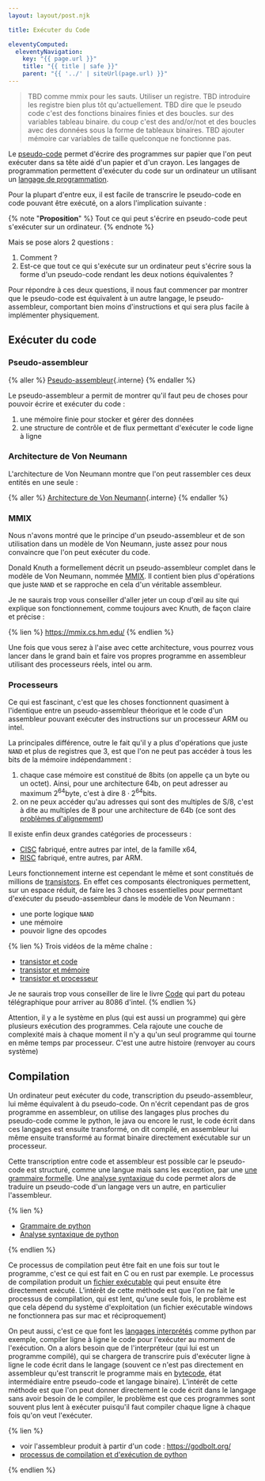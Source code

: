 ```yaml
---
layout: layout/post.njk

title: Exécuter du Code

eleventyComputed:
  eleventyNavigation:
    key: "{{ page.url }}"
    title: "{{ title | safe }}"
    parent: "{{ '../' | siteUrl(page.url) }}"
---
```



> TBD comme mmix pour les sauts. Utiliser un registre.
> TBD introduire les registre bien plus tôt qu'actuellement.
> TBD dire que le pseudo code c'est des fonctions binaires finies et des boucles. sur des variables tableau binaire.
> du coup c'est des and/or/not et des boucles avec des données sous la forme de tableaux binaires.
> TBD ajouter mémoire car variables de taille quelconque ne fonctionne pas.


Le [pseudo-code](../écrire-algorithmes/pseudo-code/) permet d'écrire des programmes sur papier que l'on peut exécuter dans sa tête aidé d'un papier et d'un crayon. Les langages de programmation permettent d'exécuter du code sur un ordinateur un utilisant un [langage de programmation](https://fr.wikipedia.org/wiki/Langage_de_programmation).

Pour la plupart d'entre eux, il est facile de transcrire le pseudo-code en code pouvant être exécuté, on a alors l'implication suivante :

{% note "**Proposition**" %}
Tout ce qui peut s'écrire en pseudo-code peut s'exécuter sur un ordinateur.
{% endnote %}

Mais se pose alors 2 questions :

1. Comment ?
2. Est-ce que tout ce qui s'exécute sur un ordinateur peut s'écrire sous la forme d'un pseudo-code rendant les deux notions équivalentes ?

Pour répondre à ces deux questions, il nous faut commencer par montrer que le pseudo-code est équivalent à un autre langage, le pseudo-assembleur, comportant bien moins d'instructions et qui sera plus facile à implémenter physiquement.

## Exécuter du code

### <span id="pseudo-assembleur"></span>Pseudo-assembleur

{% aller %}
[Pseudo-assembleur](./pseudo-assembleur){.interne}
{% endaller %}

Le pseudo-assembleur a permit de montrer qu'il faut peu de choses pour pouvoir écrire et exécuter du code :

1. une mémoire finie pour stocker et gérer des données
2. une structure de contrôle et de flux permettant d'exécuter le code ligne à ligne

### Architecture de Von Neumann

L'architecture de Von Neumann montre que l'on peut rassembler ces deux entités en une seule :

{% aller %}
[Architecture de Von Neumann](./von-neumann){.interne}
{% endaller %}

### MMIX

Nous n'avons montré que le principe d'un pseudo-assembleur et de son utilisation dans un modèle de Von Neumann, juste assez pour nous convaincre que l'on peut exécuter du code.

Donald Knuth a formellement décrit un pseudo-assembleur complet dans le modèle de Von Neumann, nommée [MMIX](https://fr.wikipedia.org/wiki/MMIX). Il contient bien plus d'opérations que juste `NAND` et se rapproche en cela d'un véritable assembleur.

Je ne saurais trop vous conseiller d'aller jeter un coup d'œil au site qui explique son fonctionnement, comme toujours avec Knuth, de façon claire et précise :

{% lien %}
<https://mmix.cs.hm.edu/>
{% endlien %}

Une fois que vous serez à l'aise avec cette architecture, vous pourrez vous lancer dans le grand bain et faire vos propres programme en assembleur utilisant des processeurs réels, intel ou arm.

### Processeurs

Ce qui est fascinant, c'est que les choses fonctionnent quasiment à l'identique entre un pseudo-assembleur théorique et le code d'un assembleur pouvant exécuter des instructions sur un processeur ARM ou intel.

La principales différence, outre le fait qu'il y a plus d'opérations que juste `NAND` et plus de registres que 3, est que l'on ne peut pas accéder à tous les bits de la mémoire indépendamment :

1. chaque case mémoire est constitué de 8bits (on appelle ça un byte ou un octet). Ainsi, pour une architecture 64b, on peut adresser au maximum $2^{64}$byte, c'est à dire $8\cdot 2^{64}$bits.
2. on ne peux accéder qu'au adresses qui sont des multiples de S/8, c'est à dite au multiples de 8 pour une architecture de 64b (ce sont des [problèmes d'alignememt](https://fr.wikipedia.org/wiki/Alignement_en_m%C3%A9moire))

Il existe enfin deux grandes catégories de processeurs :

- [CISC](https://fr.wikipedia.org/wiki/Microprocesseur_%C3%A0_jeu_d'instructions_%C3%A9tendu) fabriqué, entre autres par intel, de la famille x64,
- [RISC](https://fr.wikipedia.org/wiki/Processeur_%C3%A0_jeu_d%27instructions_r%C3%A9duit) fabriqué, entre autres, par ARM.

Leurs fonctionnement interne est cependant le même et sont constitués de millions de [transistors](https://fr.wikipedia.org/wiki/Transistor). En effet ces composants électroniques permettent, sur un espace réduit, de faire les 3 choses essentielles pour permettant d'exécuter du pseudo-assembleur dans le modèle de Von Neumann :

- une porte logique `NAND`
- une mémoire
- pouvoir ligne des opcodes

{% lien %}
Trois vidéos de la même chaîne :

- [transistor et code](https://www.youtube.com/watch?v=HjneAhCy2N4)
- [transistor et mémoire](https://www.youtube.com/watch?v=rM9BjciBLmg)
- [transistor et processeur](https://www.youtube.com/watch?v=GYlNoAMBY6o)

Je ne saurais trop vous conseiller de lire le livre [Code](https://www.amazon.fr/Code-Language-Computer-Hardware-Software/dp/0137909101/) qui part du poteau télégraphique pour arriver au 8086 d'intel.
{% endlien %}

Attention, il y a le système en plus (qui est aussi un programme) qui gère plusieurs exécution des programmes. Cela rajoute une couche de complexité mais à chaque moment il n'y a qu'un seul programme qui tourne en même temps par processeur. C'est une autre histoire (renvoyer au cours système)

## Compilation

Un ordinateur peut exécuter du code, transcription du pseudo-assembleur, lui même équivalent à du pseudo-code. On n'écrit cependant pas de gros programme en assembleur, on utilise des langages plus proches du pseudo-code comme le python, le java ou encore le rust, le code écrit dans ces langages est ensuite transformé, on dit compilé, en assembleur lui même ensuite transformé au format binaire directement exécutable sur un processeur.

Cette transcription entre code et assembleur est possible car le pseudo-code est structuré, comme une langue mais sans les exception, par une [une grammaire formelle](https://fr.wikipedia.org/wiki/Grammaire_formelle). Une [analyse syntaxique](https://fr.wikipedia.org/wiki/Analyse_syntaxique) du code permet alors de traduire un pseudo-code d'un langage vers un autre, en particulier l'assembleur.

{% lien %}

- [Grammaire de python](https://docs.python.org/fr/3.11/reference/grammar.html)
- [Analyse syntaxique de python](https://docs.python.org/fr/3/reference/lexical_analysis.html)

{% endlien %}

Ce processus de compilation peut être fait en une fois sur tout le programme, c'est ce qui est fait en C ou en rust par exemple. Le processus de compilation produit un [fichier exécutable](https://fr.wikipedia.org/wiki/Fichier_ex%C3%A9cutable) qui peut ensuite être directement exécuté. L’intérêt de cette méthode est que l'on ne fait le processus de compilation, qui est lent, qu'une seule fois, le problème est que cela dépend du système d'exploitation (un fichier exécutable windows ne fonctionnera pas sur mac et réciproquement)

On peut aussi, c'est ce que font les [langages interprétés](https://fr.wikipedia.org/wiki/Interpr%C3%A8te_(informatique)) comme python par exemple, compiler ligne à ligne le code pour l'exécuter au moment de l'exécution. On a alors besoin que de l'interpréteur (qui lui est un programme compilé), qui se chargera de transcrire puis d'exécuter ligne à ligne le code écrit dans le langage (souvent ce n'est pas directement en assembleur qu'est transcrit le programme mais en [bytecode](https://fr.wikipedia.org/wiki/Bytecode), état intermédiaire entre pseudo-code et langage binaire). L’intérêt de cette méthode est que l'on peut donner directement le code écrit dans le langage sans avoir besoin de le compiler, le problème est que ces programmes sont souvent plus lent à exécuter puisqu'il faut compiler chaque ligne à chaque fois qu'on veut l'exécuter.

{% lien %}

- voir l'assembleur produit à partir d'un code : <https://godbolt.org/>
- [processus de compilation et d'exécution de python](https://www.fevrierdorian.com/carnet/pages/python-sous-le-capot-chapitre-1-fonctionnement-de-la-vm-cpython.html)

{% endlien %}
